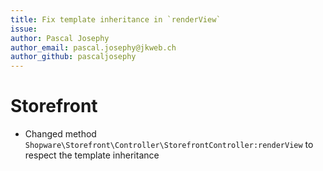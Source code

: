 ```yaml
---
title: Fix template inheritance in `renderView`
issue:
author: Pascal Josephy
author_email: pascal.josephy@jkweb.ch
author_github: pascaljosephy
---
```

# Storefront
* Changed method `Shopware\Storefront\Controller\StorefrontController:renderView` to respect the template inheritance 
